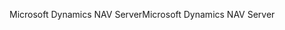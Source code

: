 <span data-ttu-id="b1df8-101">Microsoft Dynamics NAV Server</span><span class="sxs-lookup"><span data-stu-id="b1df8-101">Microsoft Dynamics NAV Server</span></span>